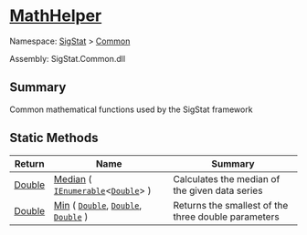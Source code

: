 # [MathHelper](./MathHelper.md)

Namespace: [SigStat]() > [Common](./README.md)

Assembly: SigStat.Common.dll

## Summary
Common mathematical functions used by the SigStat framework

## Static Methods

| Return | Name | Summary | 
| --- | --- | --- | 
| [Double](https://docs.microsoft.com/en-us/dotnet/api/System.Double) | [Median](./Methods/MathHelper-100663401.md) ( [`IEnumerable`](https://docs.microsoft.com/en-us/dotnet/api/System.Collections.Generic.IEnumerable-1)\<[`Double`](https://docs.microsoft.com/en-us/dotnet/api/System.Double)> ) | Calculates the median of the given data series | 
| [Double](https://docs.microsoft.com/en-us/dotnet/api/System.Double) | [Min](./Methods/MathHelper-100663400.md) ( [`Double`](https://docs.microsoft.com/en-us/dotnet/api/System.Double), [`Double`](https://docs.microsoft.com/en-us/dotnet/api/System.Double), [`Double`](https://docs.microsoft.com/en-us/dotnet/api/System.Double) ) | Returns the smallest of the three double parameters | 


